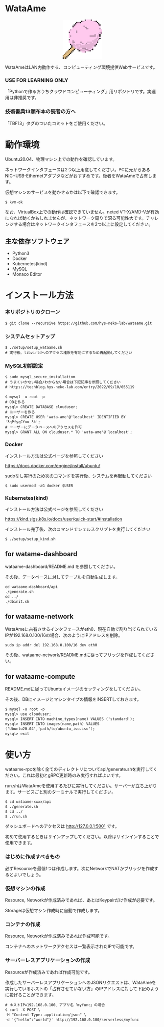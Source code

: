 # WataAme

<p align="center">
  <img src="docs/wataame128x128.png">
</p>

WataAmeはLAN内動作する、コンピューティング環境提供Webサービスです。

### USE FOR LEARNING ONLY

「Pythonで作るおうちクラウドコンピューティング」用リポジトリです。実運用は非推奨です。

### 技術書典13頒布本の読者の方へ

「TBF13」タグのついたコミットをご使用ください。

# 動作環境

Ubuntu20.04、物理マシン上での動作を確認しています。

ネットワークインタフェースは2つ以上用意してください。PCに元からあるNIC+USB-Ethernetアダプタなどがおすすめです。後者をWataAmeで占有します。

仮想マシンのサービスを動かせるかは以下で確認できます。

```
$ kvm-ok
```

なお、VirtualBox上での動作は確認できていません。neted VT-X/AMD-Vが有効になれば動くかもしれませんが、ネットワーク周りで沼る可能性大です。チャレンジする場合はネットワークインタフェースを2つ以上に設定してください。

## 主な依存ソフトウェア

 * Python3
 * Docker
 * Kubernetes(kind)
 * MySQL
 * Monaco Editor

# インストール方法

### 本リポジトリのクローン

```
$ git clone --recursive https://github.com/hys-neko-lab/wataame.git
```

### システムセットアップ

```
$ ./setup/setup_wataame.sh
# 実行後、libvirtdへのアクセス権限を有効にするため再起動してください
```

### MySQL初期設定

```
$ sudo mysql_secure_installation
# うまくいかない場合/わからない場合は下記記事を参照してください
# https://techblog.hys-neko-lab.com/entry/2022/09/10/055119

$ mysql -u root -p
# DBを作る
mysql> CREATE DATABASE clouduser;
# ユーザーを作る
mysql> CREATE USER 'wata-ame'@'localhost' IDENTIFIED BY '3qPfyqCYuu_3k';
# ユーザーにデータベースへのアクセスを許可
mysql> GRANT ALL ON clouduser.* TO 'wata-ame'@'localhost';
```

### Docker

インストール方法は公式ページを参照してください

https://docs.docker.com/engine/install/ubuntu/

sudoなし実行のため次のコマンドを実行後、システムを再起動してください

```
$ sudo usermod -aG docker $USER
```

### Kubernetes(kind)

インストール方法は公式ページを参照してください

https://kind.sigs.k8s.io/docs/user/quick-start/#installation

インストール完了後、次のコマンドでシェルスクリプトを実行してください

```
$ ./setup/setup_kind.sh
```

## for watame-dashboard

wataame-dashboard/README.md を参照してください。

その後、データベースに対してテーブルを自動生成します。

```
cd wataame-dashboard/api
./generate.sh
cd ../
./dbinit.sh
```

## for wataame-network

WataAmeに占有させるインタフェースがeth0、現在自動で割り当てられているIPが192.168.0.100/16の場合、次のようにIPアドレスを削除。

```
sudo ip addr del 192.168.0.100/16 dev eth0
```

その後、wataame-network/README.mdに従ってブリッジを作成してください。


## for wataame-compute

README.mdに従ってUbuntuイメージのセッティングをしてください。

その後、DBにイメージとマシンタイプの情報をINSERTしておきます。

```
$ mysql -u root -p
mysql> use clouduser;
mysql> INSERT INTO machine_types(name) VALUES ('standard');
mysql> INSERT INTO images(name,path) VALUES ('Ubuntu20.04','path/to/ubuntu_iso.iso');
mysql> exit
```

# 使い方

wataame-rpcを除く全てのディレクトリについてapi/generate.shを実行してください。これは最初とgRPC更新時のみ実行すればよいです。

run.shはWataAmeを使用するたびに実行してください。サーバーが立ち上がります。サービスごと別のターミナルで実行してください。

```
$ cd wataame-xxxx/api
$ ./generate.sh
$ cd ../
$ ./run.sh
```

ダッシュボードへのアクセスは http://127.0.0.1:5001 です。

初めて使用するときはサインアップしてください。以降はサインインすることで使用できます。

### はじめに作成すべきもの

必ずResourceを最低1つは作成します。次にNetworkでNATかブリッジを作成するとよいでしょう。

### 仮想マシンの作成

Resource, Networkが作成済みであれば、あとはKeypairだけ作成が必要です。

Storageは仮想マシン作成時に自動で作成します。

### コンテナの作成

Resource, Networkが作成済みであれば作成可能です。

コンテナへのネットワークアクセスは一覧表示されたIPで可能です。

### サーバーレスアプリケーションの作成

Resourceが作成済みであれば作成可能です。

作成したサーバーレスアプリケーションへのJSONリクエストは、WataAmeを実行しているホストの「占有させていない方」のIPアドレスに対して下記のように投げることができます。

```
# ホストIP=192.168.0.100、アプリ名「myfunc」の場合
$ curl -X POST \
-H "Content-Type: application/json" \
-d '{"hello":"world"}' http://192.168.0.100/serverless/myfunc
```